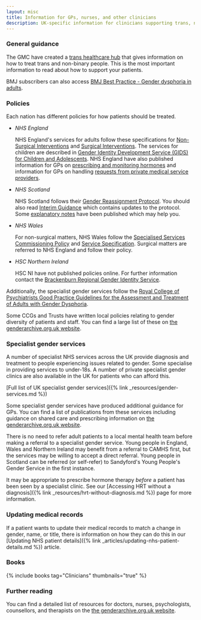 ```yaml
---
layout: misc
title: Information for GPs, nurses, and other clinicians
description: UK-specific information for clinicians supporting trans, nonbinary, and gender non-conforming people
---
```


### General guidance

The GMC have created a [trans healthcare hub](https://www.gmc-uk.org/ethical-guidance/ethical-hub/trans-healthcare) that gives information on how to treat trans and non-binary people. This is the most important information to read about how to support your patients.

BMJ subscribers can also access [BMJ Best Practice - Gender dysphoria in adults](https://bestpractice.bmj.com/topics/en-gb/992).

### Policies

Each nation has different policies for how patients should be treated.

- *NHS England*

    NHS England's services for adults follow these specifications for [Non-Surgical Interventions](https://www.england.nhs.uk/publication/service-specification-gender-identity-services-for-adults-non-surgical-interventions/) and  [Surgical Interventions](https://www.england.nhs.uk/publication/service-specification-gender-identity-services-for-adults-surgical-interventions/). The services for children are described in [Gender Identity Development Service (GIDS) for Children and Adolescents](https://www.england.nhs.uk/wp-content/uploads/2017/04/gender-development-service-children-adolescents.pdf). NHS England have also published information for GPs on [prescribing and monitoring hormones](https://www.shsc.nhs.uk/sites/default/files/2019-12/SSC1620_GD-Prescribing.pdf) and information for GPs on handling [requests from private medical service providers](https://gendergp.com/wp-content/uploads/2018/02/GMC-advice-to-GPs-on-online-specialists.pdf).

- *NHS Scotland*

    NHS Scotland follows their [Gender Reassignment Protocol](http://www.sehd.scot.nhs.uk/mels/CEL2012_26.pdf). You should also read [Interim Guidance](http://www.ngicns.scot.nhs.uk/wp-content/uploads/2015/07/Gender-Reassignment-Interim-Guidance-2.pdf) which contains updates to the protocol. Some [explanatory notes](http://www.ngicns.scot.nhs.uk/wp-content/uploads/2016/04/NGICNS-Explanatory-Notes-for-GRP-v1-0-2.pdf) have been published which may help you.
    
- *NHS Wales*

    For non-surgical matters, NHS Wales follow the [Specialised Services Commissioning Policy](http://www.whssc.wales.nhs.uk/sitesplus/documents/1119/CP182a%5FGender%20Identity%20Service%20for%20Adults%20%28non%20surgical%29%20Policy%20V3.0%20March%202020.pdf) and [Service Specification](http://www.whssc.wales.nhs.uk/sitesplus/documents/1119/CP182b%20Gender%20Identity%20Service%20for%20Adults%20%28non%20surgical%29%20Spec%20V2.0%20March%202020.pdf). Surgical matters are referred to NHS England and follow their policy.

- *HSC Northern Ireland*

    HSC NI have not published policies online. For further information contact the [Brackenburn Regional Gender Identity Service](https://belfasttrust.hscni.net/service/regional-gender-identity-service/).

Additionally, the specialist gender services follow the [Royal College of Psychiatrists Good Practice Guidelines for the Assessment and Treatment of Adults with Gender Dysphoria](https://www.rcpsych.ac.uk/docs/default-source/improving-care/better-mh-policy/college-reports/cr181-good-practice-guidelines-for-the-assessment-and-treatment-of-adults-with-gender-dysphoria.pdf).

Some CCGs and Trusts have written local policies relating to gender diversity of patients and staff. You can find a large list of these on [the genderarchive.org.uk website](https://genderarchive.org.uk/tag/local-medical-policies/).

### Specialist gender services

A number of specialist NHS services across the UK provide diagnosis and treatment to people experiencing issues related to gender. Some specialise in providing services to under-18s. A number of private specialist gender clinics are also available in the UK for patients who can afford this.

[Full list of UK specialist gender services]({% link _resources/gender-services.md %})

Some specialist gender services have produced additional guidance for GPs. You can find a list of publications from these services including guidance on shared care and prescribing information on [the genderarchive.org.uk website](https://genderarchive.org.uk/tag/gender-clinic-publications/).

There is no need to refer adult patients to a local mental health team before making a referral to a specialist gender service. Young people in England, Wales and Northern Ireland may benefit from a referral to CAMHS first, but the services may be willing to accept a direct referral. Young people in Scotland can be referred (or self-refer) to Sandyford's Young People's Gender Service in the first instance.

It may be appropriate to prescribe hormone therapy *before* a patient has been seen by a specialist clinic. See our [Accessing HRT without a diagnosis]({% link _resources/hrt-without-diagnosis.md %}) page for more information.

### Updating medical records

If a patient wants to update their medical records to match a change in gender, name, or title, there is information on how they can do this in our [Updating NHS patient details]({% link _articles/updating-nhs-patient-details.md %}) article.

### Books

{% include books tag="Clinicians" thumbnails="true" %}

### Further reading

You can find a detailed list of resources for doctors, nurses, psychologists, counsellors, and therapists on the [the genderarchive.org.uk website](https://genderarchive.org.uk/healthcare-and-wellbeing/).
